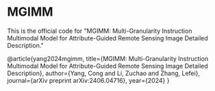 # MGIMM

This is the official code for "MGIMM: Multi-Granularity Instruction Multimodal Model for Attribute-Guided Remote Sensing Image Detailed Description."


@article{yang2024mgimm,
  title={MGIMM: Multi-Granularity Instruction Multimodal Model for Attribute-Guided Remote Sensing Image Detailed Description},
  author={Yang, Cong and Li, Zuchao and Zhang, Lefei},
  journal={arXiv preprint arXiv:2406.04716},
  year={2024}
}

